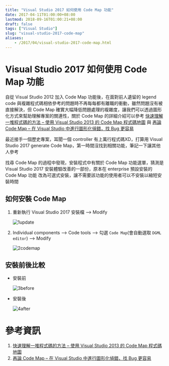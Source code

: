 ```yaml
---
title: "Visual Studio 2017 如何使用 Code Map 功能"
date: 2017-04-11T01:00:00+08:00
lastmod: 2018-09-16T01:00:21+08:00
draft: false
tags: ["Visual Studio"]
slug: "visual-studio-2017-code-map"
aliases:
    - /2017/04/visual-studio-2017-code-map.html
---
```

# Visual Studio 2017 如何使用 Code Map 功能
自從 Visual Studio 2012 加入 Code Map 功能後，在面對前人遺留的 legend code 與複雜程式碼相依參考的問題時不再每每都有離職的衝動，雖然問題沒有被直接解決，但 Code Map 確實大幅降低問題處理的複雜度，讓我們可以透過圖形化方式來幫助理解專案的關連性，關於 Code Map 的詳細介紹可以參考 [快速理解一堆程式碼的方法 – 使用 Visual Studio 2013 的 Code Map 程式碼地圖](https://blogs.msdn.microsoft.com/msdntaiwan/2014/06/29/visual-studio-2013-code-map/) 與 [再論 Code Map – 在 Visual Studio 中進行圖形化偵錯，找 Bug 更容易](https://blogs.msdn.microsoft.com/msdntaiwan/2014/06/29/code-map-visual-studio-bug/)

最近接手一個歷史專案，耳聞一個 controller 有上萬行程式碼XD，打算用 Visual Studio 2017 generate Code Map，第一時間沒找到相關功能，筆記一下讓其他人參考

找尋 Code Map 的過程中發現，安裝程式中有關於 Code Map 功能選單，猜測是 Visual Studio 2017 安裝體驗改善的一部份，原本在 enterprise 預設安裝的 Code Map 功能 改為可選式安裝，讓不需要該功能的使用者可以不安裝以縮短安裝時間

## 如何安裝 Code Map

1.  重新執行 Visual Studio 2017 安裝檔 --> Modify
    
    ![1update](https://cloud.githubusercontent.com/assets/3851540/24850307/1d226250-1e02-11e7-8330-0d1bfe33964b.png)

2.  Individual components --> Code tools --> 勾選 `Code Map`(會自動選取 `DGML editor`) --> Modify

    ![2codemap](https://cloud.githubusercontent.com/assets/3851540/24850309/1d26a54a-1e02-11e7-8f98-1bc33d67d5ec.png)

## 安裝前後比較

*   安裝前
    
    ![3before](https://cloud.githubusercontent.com/assets/3851540/24850308/1d255186-1e02-11e7-8eae-39d0fea1a44e.png)

*   安裝後

    ![4after](https://cloud.githubusercontent.com/assets/3851540/24850310/1d2a2aee-1e02-11e7-8c42-9c0ed29f0967.png)

# 參考資訊

1.  [快速理解一堆程式碼的方法 – 使用 Visual Studio 2013 的 Code Map 程式碼地圖](https://blogs.msdn.microsoft.com/msdntaiwan/2014/06/29/visual-studio-2013-code-map/)
2.  [再論 Code Map – 在 Visual Studio 中進行圖形化偵錯，找 Bug 更容易](https://blogs.msdn.microsoft.com/msdntaiwan/2014/06/29/code-map-visual-studio-bug/)
